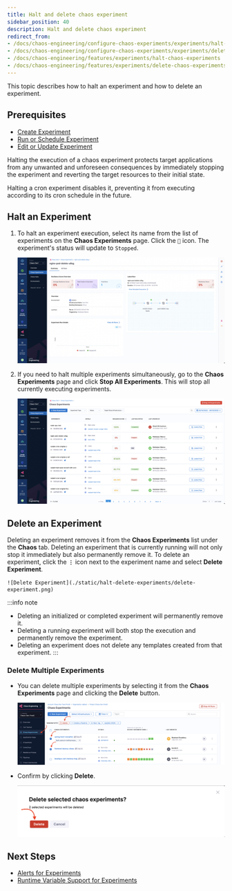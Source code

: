 ```yaml
---
title: Halt and delete chaos experiment
sidebar_position: 40
description: Halt and delete chaos experiment
redirect_from:
- /docs/chaos-engineering/configure-chaos-experiments/experiments/halt-chaos-experiments
- /docs/chaos-engineering/configure-chaos-experiments/experiments/delete-chaos-experiments
- /docs/chaos-engineering/features/experiments/halt-chaos-experiments
- /docs/chaos-engineering/features/experiments/delete-chaos-experiments
---
```


This topic describes how to halt an experiment and how to delete an experiment. 

## Prerequisites
- [Create Experiment](/docs/chaos-engineering/guides/chaos-experiments/create-experiments)
- [Run or Schedule Experiment](/docs/chaos-engineering/guides/chaos-experiments/run-experiments)
- [Edit or Update Experiment](/docs/chaos-engineering/guides/chaos-experiments/edit-chaos-experiment)

Halting the execution of a chaos experiment protects target applications from any unwanted and unforeseen consequences by immediately stopping the experiment and reverting the target resources to their initial state.

Halting a cron experiment disables it, preventing it from executing according to its cron schedule in the future.

## Halt an Experiment

1. To halt an experiment execution, select its name from the list of experiments on the **Chaos Experiments** page. Click the `🚫` icon. The experiment's status will update to `Stopped`.

	![Stopped Experiment Run](./static/halt-delete-experiments/stopped-experiment-run.png)

2. If you need to halt multiple experiments simultaneously, go to the **Chaos Experiments** page and click **Stop All Experiments**. This will stop all currently executing experiments.

	![Stop All Experiments](./static/halt-delete-experiments/stop-all-experiments.png)

## Delete an Experiment
Deleting an experiment removes it from the **Chaos Experiments** list under the **Chaos** tab.
Deleting an experiment that is currently running will not only stop it immediately but also permanently remove it. To delete an experiment, click the **`⋮`** icon next to the experiment name and select **Delete Experiment**.

	![Delete Experiment](./static/halt-delete-experiments/delete-experiment.png)

:::info note
- Deleting an initialized or completed experiment will permanently remove it.
- Deleting a running experiment will both stop the execution and permanently remove the experiment.
- Deleting an experiment does not delete any templates created from that experiment.
:::

### Delete Multiple Experiments

- You can delete multiple experiments by selecting it from the **Chaos Experiments** page and clicking the **Delete** button. 

	![delete multiple experiments](./static/halt-delete-experiments/multiple-exp-1.png)

- Confirm by clicking **Delete**.

	![click delete](./static/halt-delete-experiments/multiple-exp-2.png)

## Next Steps

- [Alerts for Experiments](/docs/chaos-engineering/guides/chaos-experiments/alert-integration)
- [Runtime Variable Support for Experiments](/docs/chaos-engineering/guides/chaos-experiments/fault-template)